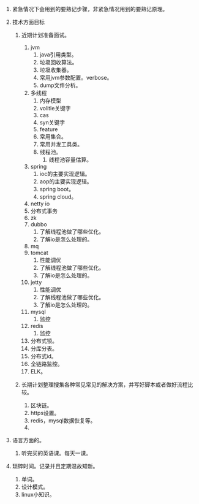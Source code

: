 1. 紧急情况下会用到的要熟记步骤，非紧急情况用到的要熟记原理。        
1. 技术方面目标      
    1. 近期计划准备面试。      
        1. jvm      
            1. java引用类型。      
            1. 垃圾回收算法。     
            1. 垃圾收集器。    
            1. 常用jvm参数配置。verbose。        
            1. dump文件分析。     
        1. 多线程     
            1. 内存模型      
            1. volitle关键字        
            1. cas     
            1. syn关键字     
            1. feature       
            1. 常用集合。    
            1. 常用并发工具类。      
            1. 线程池。      
                1. 线程池容量估算。      
        1. spring     
            1. ioc的主要实现逻辑。      
            1. aop的主要实现逻辑。    
            1. spring boot。     
            1. spring cloud。    
        1. netty   io      
        1. 分布式事务        
        1. zk        
        1. dubbo     
            1. 了解线程池做了哪些优化。     
            1. 了解io是怎么处理的。     
        1. mq      
        1. tomcat           
            1. 性能调优
            1. 了解线程池做了哪些优化。     
            1. 了解io是怎么处理的。    
        1. jetty          
            1. 性能调优        
            1. 了解线程池做了哪些优化。     
            1. 了解io是怎么处理的。     
        1. mysql       
            1. 监控     
        1. redis       
            1. 监控     
        1. 分布式锁。      
        1. 分库分表。      
        1. 分布式id。     
        1. 全链路监控。    
        1. ELK。      
    
    1. 长期计划整理搜集各种常见常见的解决方案，并写好脚本或者做好流程比较。      
        1. 区块链。       
        1. https设置。     
        1. redis，mysql数据恢复等。       
        1. 
        
 1. 语言方面的。      
    1. 听完买的英语课。每天一课。             
 
 1. 琐碎时间。记录并且定期温故知新。          
    1. 单词。     
    1. 设计模式。      
    1. linux小知识。     
    
